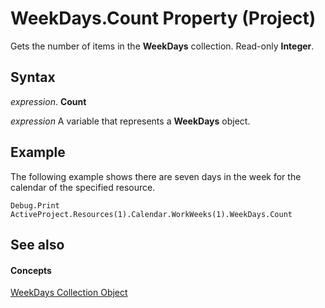 
# WeekDays.Count Property (Project)

Gets the number of items in the  **WeekDays** collection. Read-only **Integer**.


## Syntax

 _expression_. **Count**

 _expression_ A variable that represents a **WeekDays** object.


## Example

The following example shows there are seven days in the week for the calendar of the specified resource.


```
Debug.Print ActiveProject.Resources(1).Calendar.WorkWeeks(1).WeekDays.Count
```


## See also


#### Concepts


[WeekDays Collection Object](757437a0-e2ff-0027-f044-87d1cb357f62.md)